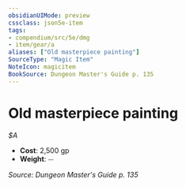 ```yaml
---
obsidianUIMode: preview
cssclass: json5e-item
tags:
- compendium/src/5e/dmg
- item/gear/a
aliases: ["Old masterpiece painting"]
SourceType: "Magic Item"
NoteIcon: magicitem
BookSource: Dungeon Master's Guide p. 135
---
```

# Old masterpiece painting
*$A*  

- **Cost**: 2,500 gp
- **Weight**: ⏤

*Source: Dungeon Master's Guide p. 135*